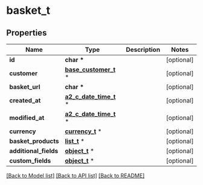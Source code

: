 # basket_t

## Properties
Name | Type | Description | Notes
------------ | ------------- | ------------- | -------------
**id** | **char \*** |  | [optional] 
**customer** | [**base_customer_t**](base_customer.md) \* |  | [optional] 
**basket_url** | **char \*** |  | [optional] 
**created_at** | [**a2_c_date_time_t**](a2_c_date_time.md) \* |  | [optional] 
**modified_at** | [**a2_c_date_time_t**](a2_c_date_time.md) \* |  | [optional] 
**currency** | [**currency_t**](currency.md) \* |  | [optional] 
**basket_products** | [**list_t**](basket_item.md) \* |  | [optional] 
**additional_fields** | [**object_t**](.md) \* |  | [optional] 
**custom_fields** | [**object_t**](.md) \* |  | [optional] 

[[Back to Model list]](../README.md#documentation-for-models) [[Back to API list]](../README.md#documentation-for-api-endpoints) [[Back to README]](../README.md)



